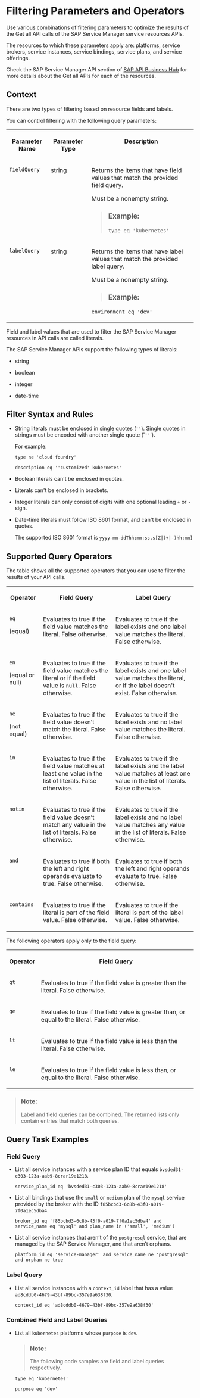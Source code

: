 <!-- loio3331c6e075fa40039af2714965191b6e -->

# Filtering Parameters and Operators

Use various combinations of filtering parameters to optimize the results of the Get all API calls of the SAP Service Manager service resources APIs.



The resources to which these parameters apply are: platforms, service brokers, service instances, service bindings, service plans, and service offerings.

Check the SAP Service Manager API section of [SAP API Business Hub](https://api.sap.com/api/APIServiceManagment/resource) for more details about the Get all APIs for each of the resources.



<a name="loio3331c6e075fa40039af2714965191b6e__section_ymc_jbh_plb"/>

## Context

There are two types of filtering based on resource fields and labels.

You can control filtering with the following query parameters:


<table>
<tr>
<th valign="top">

Parameter Name



</th>
<th valign="top">

Parameter Type



</th>
<th valign="top">

Description



</th>
</tr>
<tr>
<td valign="top">

`fieldQuery`



</td>
<td valign="top">

string



</td>
<td valign="top">

Returns the items that have field values that match the provided field query.

Must be a nonempty string.

> ### Example:  
> `type eq 'kubernetes'`



</td>
</tr>
<tr>
<td valign="top">

`labelQuery`



</td>
<td valign="top">

string



</td>
<td valign="top">

Returns the items that have label values that match the provided label query.

Must be a nonempty string.

> ### Example:  

`environment eq 'dev'`



</td>
</tr>
</table>

Field and label values that are used to filter the SAP Service Manager resources in API calls are called literals.

The SAP Service Manager APIs support the following types of literals:

-   string

-   boolean

-   integer

-   date-time




<a name="loio3331c6e075fa40039af2714965191b6e__section_pqh_nwv_plb"/>

## Filter Syntax and Rules

-   String literals must be enclosed in single quotes \(`''`\). Single quotes in strings must be encoded with another single quote \('`''`'\).

    For example:

    `type ne 'cloud foundry'`

    `description eq ''customized' kubernetes'`

-   Boolean literals can't be enclosed in quotes.

-   Literals can't be enclosed in brackets.

-   Integer literals can only consist of digits with one optional leading `+` or `-` sign.

-   Date-time literals must follow ISO 8601 format, and can't be enclosed in quotes.

    The supported ISO 8601 format is `yyyy-mm-ddThh:mm:ss.s[Z|(+|-)hh:mm]`




<a name="loio3331c6e075fa40039af2714965191b6e__section_kq2_pzv_plb"/>

## Supported Query Operators

The table shows all the supported operators that you can use to filter the results of your API calls.


<table>
<tr>
<th valign="top">

Operator



</th>
<th valign="top">

Field Query



</th>
<th valign="top">

Label Query



</th>
</tr>
<tr>
<td valign="top">

`eq`

\(equal\)



</td>
<td valign="top">

Evaluates to true if the field value matches the literal. False otherwise.



</td>
<td valign="top">

Evaluates to true if the label exists and one label value matches the literal. False otherwise.



</td>
</tr>
<tr>
<td valign="top">

`en`

\(equal or null\)



</td>
<td valign="top">

Evaluates to true if the field value matches the literal or if the field value is `null`. False otherwise.



</td>
<td valign="top">

Evaluates to true if the label exists and one label value matches the literal, or if the label doesn't exist. False otherwise.



</td>
</tr>
<tr>
<td valign="top">

`ne`

\(not equal\)



</td>
<td valign="top">

Evaluates to true if the field value doesn’t match the literal. False otherwise.



</td>
<td valign="top">

Evaluates to true if the label exists and no label value matches the literal. False otherwise.



</td>
</tr>
<tr>
<td valign="top">

`in`



</td>
<td valign="top">

Evaluates to true if the field value matches at least one value in the list of literals. False otherwise.



</td>
<td valign="top">

Evaluates to true if the label exists and the label value matches at least one value in the list of literals. False otherwise.



</td>
</tr>
<tr>
<td valign="top">

`notin`



</td>
<td valign="top">

Evaluates to true if the field value doesn’t match any value in the list of literals. False otherwise.



</td>
<td valign="top">

Evaluates to true if the label exists and no label value matches any value in the list of literals. False otherwise.



</td>
</tr>
<tr>
<td valign="top">

`and`



</td>
<td valign="top">

Evaluates to true if both the left and right operands evaluate to true. False otherwise.



</td>
<td valign="top">

Evaluates to true if both the left and right operands evaluate to true. False otherwise.



</td>
</tr>
<tr>
<td valign="top">

`contains`



</td>
<td valign="top">

Evaluates to true if the literal is part of the field value. False otherwise.



</td>
<td valign="top">

Evaluates to true if the literal is part of the label value. False otherwise.



</td>
</tr>
</table>

The following operators apply only to the field query:


<table>
<tr>
<th valign="top">

Operator



</th>
<th valign="top">

Field Query



</th>
</tr>
<tr>
<td valign="top">

`gt`



</td>
<td valign="top">

Evaluates to true if the field value is greater than the literal. False otherwise.



</td>
</tr>
<tr>
<td valign="top">

`ge`



</td>
<td valign="top">

Evaluates to true if the field value is greater than, or equal to the literal. False otherwise.



</td>
</tr>
<tr>
<td valign="top">

`lt`



</td>
<td valign="top">

Evaluates to true if the field value is less than the literal. False otherwise.



</td>
</tr>
<tr>
<td valign="top">

`le`



</td>
<td valign="top">

Evaluates to true if the field value is less than, or equal to the literal. False otherwise.



</td>
</tr>
</table>

> ### Note:  
> Label and field queries can be combined. The returned lists only contain entries that match both queries.



<a name="loio3331c6e075fa40039af2714965191b6e__section_xxl_lbw_plb"/>

## Query Task Examples



### Field Query

-   List all service instances with a service plan ID that equals `bvsded31-c303-123a-aab9-8crar19e1218`.

    ```
    service_plan_id eq 'bvsded31-c303-123a-aab9-8crar19e1218'
    ```

-   List all bindings that use the `small` or `medium` plan of the `mysql` service provided by the broker with the ID `f85bcbd3-6c8b-43f0-a019-7f0a1ec5dba4`.

    ```
    broker_id eq 'f85bcbd3-6c8b-43f0-a019-7f0a1ec5dba4' and service_name eq 'mysql' and plan_name in ('small', 'medium')
    ```

-   List all service instances that aren’t of the `postgresql` service, that are managed by the SAP Service Manager, and that aren’t orphans.

    ```
    platform_id eq 'service-manager' and service_name ne 'postgresql' and orphan ne true
    ```




### Label Query

-   List all service instances with a `context_id` label that has a value `ad8cddb0-4679-43bf-89bc-357e9a638f30`.

    ```
    context_id eq 'ad8cddb0-4679-43bf-89bc-357e9a638f30'
    ```




### Combined Field and Label Queries

-   List all `kubernetes` platforms whose `purpose` is `dev`.

    > ### Note:  
    > The following code samples are field and label queries respectively.

    ```
    type eq 'kubernetes'
    ```

    ```
    purpose eq 'dev'
    ```


